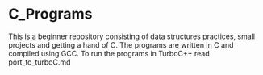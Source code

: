 # C_Programs



This is a beginner repository consisting of data structures practices, small projects and getting a hand of C.
The programs are written in C and compiled using GCC. To run the programs in TurboC++ read port_to_turboC.md




